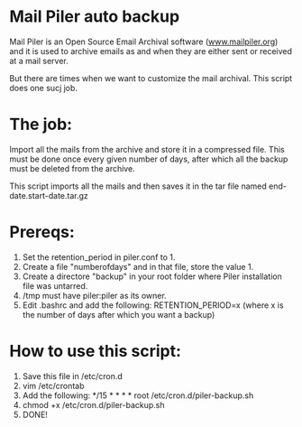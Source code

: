 Mail Piler auto backup 
============

Mail Piler is an Open Source Email Archival software (www.mailpiler.org) and it is used to archive emails as and when they are either sent or received at a mail server. 

But there are times when we want to customize the mail archival. This script does one sucj job.

The job:
======

Import all the mails from the archive and store it in a compressed file. This must be done once every given number of days, after which all the backup must be deleted from the archive. 

This script imports all the mails and then saves it in the tar file named end-date.start-date.tar.gz

Prereqs:
=======

1. Set the retention_period in piler.conf to 1.
2. Create a file "numberofdays" and in that file, store the value 1.
3. Create a directore "backup" in your root folder where Piler installation file was untarred.
4. /tmp must have piler:piler as its owner.
5. Edit .bashrc and add the following: RETENTION_PERIOD=x (where x is the number of days after which you want a backup) 

How to use this script:
============

1. Save this file in /etc/cron.d
2. vim /etc/crontab
3. Add the following: */15 *  * * *  root /etc/cron.d/piler-backup.sh
4. chmod +x /etc/cron.d/piler-backup.sh
5. DONE!

